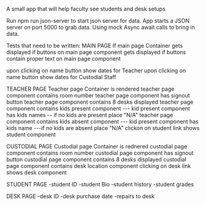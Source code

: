 A small app that will help faculty see students and desk setups

Run npm run json-server to start json server for data. 
App starts a JSON server on port 5000 to grab data. Using mock Async await calls to bring in data. 


Tests that need to be written:
MAIN PAGE
If main page Container gets displayed
if buttons on main page component gets displayed
if buttons contain proper text on main page component 

upon clicking on name button show dates for Teacher
upon clicking on name button show dates for Custodial Staff

TEACHER PAGE
Teacher page Container is rendered
teacher page component contains room number
teacher page component has signout button
teacher page component contains 8 desks displayed
teacher page component contains kids present component
--- kid present component has kids names 
-- if no kids are present place "N/A"
teacher page component contains kids absent component
--- kid present component has kids name
---if no kids are absent place "N/A"
clickon on student link shows student component

CUSTODIAL PAGE
Custodial page Container is rednered
custodial page component contains room number
custodial page component has signout button
custodial page component contains 8 desks displayed
custodial page component contains desk location component
clicking on desk link shows desk component

STUDENT PAGE
-student ID
-student Bio
-student history 
-student grades

DESK PAGE
-desk ID
-desk purchase date
-repairs to desk